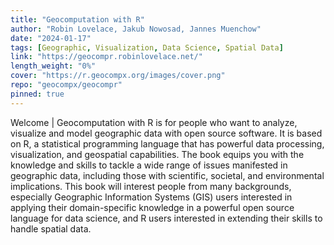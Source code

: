 ```yaml
---
title: "Geocomputation with R"
author: "Robin Lovelace, Jakub Nowosad, Jannes Muenchow"
date: "2024-01-17"
tags: [Geographic, Visualization, Data Science, Spatial Data]
link: "https://geocompr.robinlovelace.net/"
length_weight: "0%"
cover: "https://r.geocompx.org/images/cover.png"
repo: "geocompx/geocompr"
pinned: true
---
```


Welcome | Geocomputation with R is for people who want to analyze, visualize and model geographic data with open source software. It is based on R, a statistical programming language that has powerful data processing, visualization, and geospatial capabilities. The book equips you with the knowledge and skills to tackle a wide range of issues manifested in geographic data, including those with scientific, societal, and environmental implications. This book will interest people from many backgrounds, especially Geographic Information Systems (GIS) users interested in applying their domain-specific knowledge in a powerful open source language for data science, and R users interested in extending their skills to handle spatial data.
